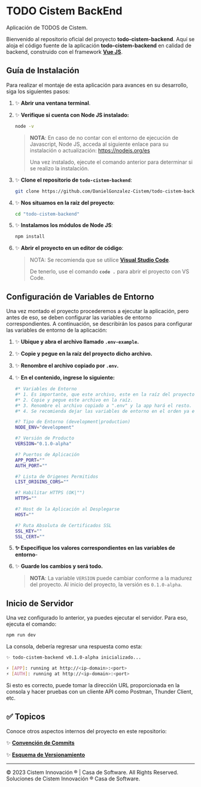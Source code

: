 # **TODO Cistem BackEnd**

Aplicación de TODOS de Cistem.

Bienvenido al repositorio oficial del proyecto **todo-cistem-backend**. Aquí se aloja el código fuente de la aplicación **todo-cistem-backend** en calidad de backend, construido con el framework **[Vue JS](https://vuejs.org/guide/quick-start.html)**.

## **Guía de Instalación**

Para realizar el montaje de esta aplicación para avances en su desarrollo, siga los siguientes pasos:

1. ✨ **Abrir una ventana terminal**.

2. ✨ **Verifique si cuenta con Node JS instalado:**

    ```sh
    node -v
    ```

    > **NOTA**: En caso de no contar con el entorno de ejecución de Javascript, Node JS, acceda al siguiente enlace para su instalación o actualización:
    > https://nodejs.org/es
    > 
    > Una vez instalado, ejecute el comando anterior para determinar si se realizo la instalación.


3. ✨ **Clone el repositorio de `todo-cistem-backend`**:

    ```sh
    git clone https://github.com/DanielGonzalez-Cistem/todo-cistem-backend.git
    ```

4. ✨ **Nos situamos en la raíz del proyecto**:

    ```sh
    cd "todo-cistem-backend"
    ```

5. ✨ **Instalamos los módulos de Node JS**:

    ```sh
    npm install
    ```

6. ✨ **Abrir el proyecto en un editor de código**:

    > NOTA: Se recomienda que se utilice **[Visual Studio Code](https://code.visualstudio.com/download)**. 
    >
    > De tenerlo, use el comando **`code .`** para abrir el proyecto con VS Code.

## **Configuración de Variables de Entorno**

Una vez montado el proyecto procederemos a ejecutar la aplicación, pero antes de eso, se deben configurar las variables de entorno correspondientes. A continuación, se describirán los pasos para configurar las variables de entorno de la aplicación:

1. ✨ **Ubique y abra el archivo llamado `.env-example`.**

2. ✨ **Copie y pegue en la raíz del proyecto dicho archivo.**

3. ✨ **Renombre el archivo copiado por `.env`.**

4. ✨ **En el contenido, ingrese lo siguiente:** 

    ```sh
    #* Variables de Entorno
    #* 1. Es importante, que este archivo, este en la raíz del proyecto.
    #* 2. Copie y pegue este archivo en la raíz.
    #* 3. Renombre el archivo copiado a ".env" y la app hará el resto.
    #* 4. Se recomienda dejar las variables de entorno en el orden ya especifícado.

    #? Tipo de Entorno (development|production)
    NODE_ENV="development"

    #? Versión de Producto
    VERSION="0.1.0-alpha"

    #? Puertos de Aplicación
    APP_PORT=""
    AUTH_PORT=""

    #? Lista de Origenes Permitidos
    LIST_ORIGINS_CORS=""

    #? Habilitar HTTPS (OK|"")
    HTTPS=""

    #? Host de la Aplicación al Desplegarse
    HOST=""

    #? Ruta Absoluta de Certificados SSL
    SSL_KEY=""
    SSL_CERT=""
    ```

5. **✨ Especifique los valores correspondientes en las variables de entorno**-

6. ✨ **Guarde los cambios y será todo.**

    > **NOTA**: La variable `VERSION` puede cambiar conforme a la madurez del proyecto. Al inicio del proyecto, la versión es `0.1.0-alpha`.

## **Inicio de Servidor**

Una vez configurado lo anterior, ya puedes ejecutar el servidor. Para eso, ejecuta el comando:

```sh
npm run dev
```

La consola, debería regresar una respuesta como esta:

```sh
✨ todo-cistem-backend v0.1.0-alpha inicializado...

⚡ [APP]: running at http://<ip-domain>:<port>
⚡ [AUTH]: running at http://<ip-domain>:<port>
```

Si esto es correcto, puede tomar la dirección URL proporcionada en la consola y hacer pruebas con un cliente API como Postman, Thunder Client, etc.

## ✅ **Topicos**

Conoce otros aspectos internos del proyecto en este repositorio:

✨ **[Convención de Commits](./CONVENTIONAL_COMMITS.md)**

✨ **[Esquema de Versionamiento](./VERSIONING_SCHEME.md)**

---
© 2023 Cistem Innovación ® | Casa de Software. All Rights Reserved. Soluciones de Cistem Innovación ® Casa de Software.